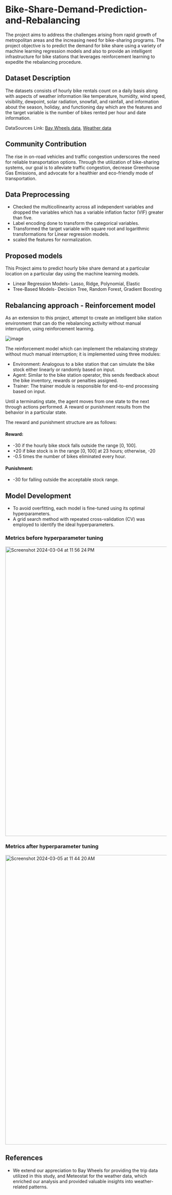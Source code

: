 # Bike-Share-Demand-Prediction-and-Rebalancing
The project aims to address the challenges arising from rapid growth of metropolitan areas and the increasing need for bike-sharing programs. The project objective is to predict the demand for bike share using a variety of machine learning regression models and also to provide an intelligent infrastructure for bike stations that leverages reinforcement learning to expedite the rebalancing procedure.

## Dataset Description
The datasets consists of hourly bike rentals count on a daily basis along with aspects of weather information like temperature, humidity, wind speed, visibility, dewpoint, solar radiation, snowfall, and rainfall, and information about the season, holiday, and functioning day which are the features and the target variable is the number of bikes rented per hour and date information.

DataSources Link: [Bay Wheels data](https://www.lyft.com/bikes/bay-wheels/system-data), [Weather data](https://meteostat.net/en/)

## Community Contribution
The rise in on-road vehicles and traffic congestion underscores the need for reliable transportation options. Through the utilization of bike-sharing systems, our goal is to alleviate traffic congestion, decrease Greenhouse Gas Emissions, and advocate for a healthier and eco-friendly mode of transportation.

## Data Preprocessing
- Checked the multicollinearity across all independent variables and dropped the variables which has a variable inflation factor (VIF) greater than five.
- Label encoding done to transform the categorical variables. 
- Transformed the target variable with square root and logarithmic transformations for Linear regression models.
- scaled the features for normalization.

## Proposed models 
This Project aims to predict hourly bike share demand at a particular location on a particular day using the machine learning models.

- Linear Regression Models- Lasso, Ridge, Polynomial, Elastic
- Tree-Based Models- Decision Tree, Random Forest, Gradient Boosting

## Rebalancing approach - Reinforcement model

As an extension to this project, attempt to create an intelligent bike station environment that can do the rebalancing activity without manual interruption, using reinforcement learning.

![image](https://github.com/abdulmahejabeen/Bike-Share-Demand-Prediction-and-Rebalancing/assets/56336879/284bc1e6-bcda-4c67-b4f5-4746756bf8b8)

The reinforcement model which can implement the rebalancing strategy without much manual interruption; it is implemented using three modules:
-  Environment: Analogous to a bike station that can simulate the bike stock either linearly or randomly based on input.
-  Agent: Similar to the bike station operator, this sends feedback about the bike inventory, rewards or penalties assigned.
-  Trainer: The trainer module is responsible for end-to-end processing based on input.

Until a terminating state, the agent moves from one state to the next through actions performed. A reward or punishment results from the behavior in a particular state.

The reward and punishment structure are as follows:

#### Reward:
- -30 if the hourly bike stock falls outside the range [0, 100].
- +20 if bike stock is in the range [0, 100] at 23 hours; otherwise, -20
- -0.5 times the number of bikes eliminated every hour.

#### Punishment:
- -30 for falling outside the acceptable stock range.

## Model Development
- To avoid overfitting, each model is fine-tuned using its optimal hyperparameters.
- A grid search method with repeated cross-validation (CV) was employed to identify the ideal hyperparameters. 

### Metrics before hyperparameter tuning
<img width="900" alt="Screenshot 2024-03-04 at 11 56 24 PM" src="https://github.com/abdulmahejabeen/Bike-Share-Demand-Prediction-and-Rebalancing/assets/56336879/1a44d3db-c26d-4f82-a63b-7ddc3e1ab879">

### Metrics after hyperparameter tuning
<img width="900" alt="Screenshot 2024-03-05 at 11 44 20 AM" src="https://github.com/abdulmahejabeen/Bike-Share-Demand-Prediction-and-Rebalancing/assets/56336879/fa611120-e390-449a-b9d2-20a7e4afe946">

## References
- We extend our appreciation to Bay Wheels for providing the trip data utilized in this study, and Meteostat for the weather data, which enriched our analysis and provided valuable insights into weather-related patterns.
